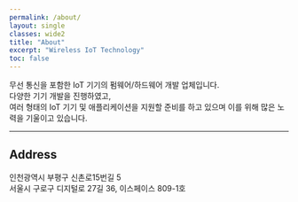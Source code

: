 ```yaml
---
permalink: /about/
layout: single
classes: wide2
title: "About"
excerpt: "Wireless IoT Technology"
toc: false
---
```


무선 통신을 포함한 IoT 기기의 펌웨어/하드웨어 개발 업체입니다.   
다양한 기기 개발을 진행하였고,  
여러 형태의 IoT 기기 및 애플리케이션을 지원할 준비를 하고 있으며 이를 위해 많은 노력을 기울이고 있습니다.  

---
## Address

인천광역시 부평구 신촌로15번길 5  
서울시 구로구 디지털로 27길 36, 이스페이스 809-1호  

